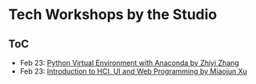 # Tech Workshops by the Studio

## ToC

- Feb 23: [Python Virtual Environment with Anaconda by Zhiyi Zhang](https://github.com/Sunneversets-Studio/workshop/tree/master/Python%20Virtual%20Environment%20with%20Anaconda)
- Feb 23: [Introduction to HCI, UI and Web Programming by Miaojun Xu](...)
